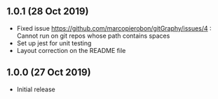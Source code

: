 ## 1.0.1 (28 Oct 2019)
* Fixed issue https://github.com/marcopierobon/gitGraphy/issues/4 : Cannot run on git repos whose path contains spaces
* Set up jest for unit testing
* Layout correction on the README file

## 1.0.0 (27 Oct 2019)
* Initial release
